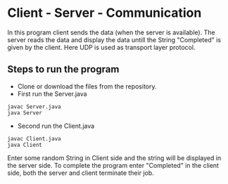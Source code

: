 # Client - Server - Communication

In this program client sends the data (when the server is available). The server reads the data and display the data untill the String "Completed" is given by the client.
Here UDP is used as transport layer protocol.

## Steps to run the program
- Clone or download the files from the repository.
- First run the Server.java
```
javac Server.java
java Server
```
- Second run the Client.java
```
javac Client.java
java Client
```
Enter some random String in Client side and the string will be displayed in the server side. To complete the program enter "Completed" in the client side, both the server and client terminate their job.
